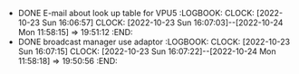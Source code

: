 - DONE E-mail about look up table for VPU5
  :LOGBOOK:
  CLOCK: [2022-10-23 Sun 16:06:57]
  CLOCK: [2022-10-23 Sun 16:07:03]--[2022-10-24 Mon 11:58:15] =>  19:51:12
  :END:
- DONE broadcast manager use adaptor
  :LOGBOOK:
  CLOCK: [2022-10-23 Sun 16:07:15]
  CLOCK: [2022-10-23 Sun 16:07:22]--[2022-10-24 Mon 11:58:18] =>  19:50:56
  :END: